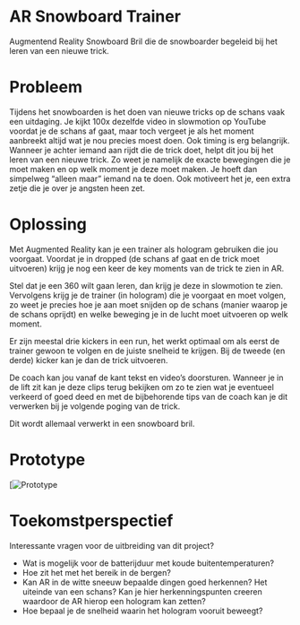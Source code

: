 # AR Snowboard Trainer
Augmentend Reality Snowboard Bril die de snowboarder begeleid bij het leren van een nieuwe trick.

# Probleem
Tijdens het snowboarden is het doen van nieuwe tricks op de schans vaak een uitdaging.
Je kijkt 100x dezelfde video in slowmotion op YouTube voordat je de schans af gaat, maar toch vergeet je als het moment aanbreekt altijd wat je nou precies moest doen. Ook timing is erg  belangrijk.
Wanneer je achter iemand aan rijdt die de trick doet, helpt dit jou bij het leren van een nieuwe trick. Zo weet je namelijk de exacte bewegingen die je moet maken en op welk moment je deze moet maken. Je hoeft dan simpelweg “alleen maar” iemand na te doen. 
Ook motiveert het je, een extra zetje die je over je angsten heen zet.  

# Oplossing
Met Augmented Reality kan je een trainer als hologram gebruiken die jou voorgaat. Voordat je in dropped (de schans af gaat en de trick moet uitvoeren)  krijg je nog een keer de key moments van de trick te zien in AR. 

Stel dat je een 360 wilt gaan leren, dan krijg je deze in slowmotion te zien.
Vervolgens krijg je de trainer (in hologram) die je voorgaat en moet volgen, zo weet je precies hoe je aan moet snijden op de schans (manier waarop je de schans oprijdt) en welke beweging je in de lucht moet uitvoeren op welk moment.

Er zijn meestal drie kickers in een run, het werkt optimaal om als eerst de trainer gewoon te volgen en de juiste snelheid te krijgen. Bij de tweede (en derde) kicker kan je dan de trick uitvoeren.

De coach kan jou vanaf de kant tekst en video’s doorsturen. Wanneer je in de lift zit kan je deze clips terug bekijken om zo te zien wat je eventueel verkeerd of goed deed en met de bijbehorende tips van de coach kan je dit verwerken bij je volgende poging van de trick. 

Dit wordt allemaal verwerkt in een snowboard bril. 

# Prototype

[![Prototype]("https://github.com/Shakirahadjih/AR-Snowboard-Trainer/blob/main/images/Schermafbeelding%202021-11-19%20om%2017.28.37.png")

# Toekomstperspectief

Interessante vragen voor de uitbreiding van dit project? 

- Wat is mogelijk voor de batterijduur met koude buitentemperaturen?
- Hoe zit het met het bereik in de bergen?
- Kan AR in de witte sneeuw bepaalde dingen goed herkennen? Het uiteinde van een schans? Kan je hier herkenningspunten creeren waardoor de AR hierop een hologram kan zetten?
- Hoe bepaal je de snelheid waarin het hologram vooruit beweegt?

